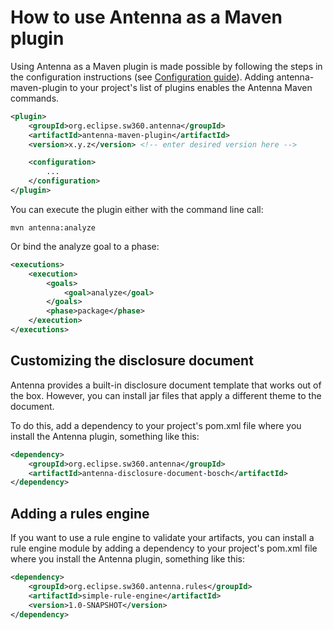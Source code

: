 # How to use Antenna as a Maven plugin

Using Antenna as a Maven plugin is made possible by following the steps in
the configuration instructions (see [Configuration guide](../how-to-configure-antenna.html)). Adding
antenna-maven-plugin to your project's list of plugins enables the Antenna 
Maven commands.

```xml
<plugin>
    <groupId>org.eclipse.sw360.antenna</groupId>
    <artifactId>antenna-maven-plugin</artifactId>
    <version>x.y.z</version> <!-- enter desired version here -->

    <configuration>
        ...
    </configuration>
</plugin>
```

You can execute the plugin either with the command line call:

`mvn antenna:analyze`

Or bind the analyze goal to a phase:

```xml
<executions>
    <execution>
        <goals>
            <goal>analyze</goal>
        </goals>
        <phase>package</phase>
    </execution>
</executions>
```

## Customizing the disclosure document

Antenna provides a built-in disclosure document template that works out of 
the box. However, you can install jar files that apply a different theme 
to the document.
 
To do this, add a dependency to your project's pom.xml file where you
install the Antenna plugin, something like this:

```xml
<dependency>
    <groupId>org.eclipse.sw360.antenna</groupId>
    <artifactId>antenna-disclosure-document-bosch</artifactId>
</dependency>
```

## Adding a rules engine

If you want to use a rule engine to validate your artifacts, you can
install a rule engine module by adding a dependency to your project's 
pom.xml file where you install the Antenna plugin, something like this: 

```xml
<dependency>
    <groupId>org.eclipse.sw360.antenna.rules</groupId>
    <artifactId>simple-rule-engine</artifactId>
    <version>1.0-SNAPSHOT</version>
</dependency>
```
